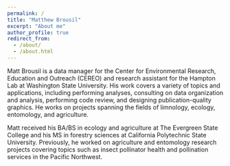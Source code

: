```yaml
---
permalink: /
title: "Matthew Brousil"
excerpt: "About me"
author_profile: true
redirect_from:
  - /about/
  - /about.html
---
```


Matt Brousil is a data manager for the Center for Environmental Research, Education and Outreach (CEREO) and research assistant for the Hampton Lab at Washington State University. His work covers a variety of topics and applications, including performing analyses, consulting on data organization and analysis, performing code review, and designing publication-quality graphics. He works on projects spanning the fields of limnology, ecology, entomology, and agriculture.

Matt received his BA/BS in ecology and agriculture at The Evergreen State College and his MS in forestry sciences at California Polytechnic State University. Previously, he worked on agriculture and entomology research projects covering topics such as insect pollinator health and pollination services in the Pacific Northwest.
